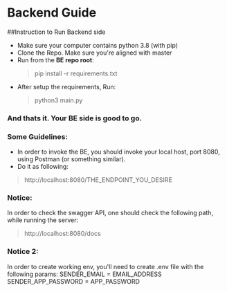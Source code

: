 # Backend Guide 
##Instruction to Run Backend side
* Make sure your computer contains python 3.8 (with pip)
* Clone the Repo. Make sure you're aligned with master
* Run from the **BE repo root**: 
    > pip install -r requirements.txt
* After setup the requirements, Run:
   > python3 main.py

### And thats it. Your BE side is good to go.

### Some Guidelines: 
- In order to invoke the BE, you should invoke your local host, port 8080, using Postman (or something similar).
- Do it as following: 
> http://localhost:8080/THE_ENDPOINT_YOU_DESIRE

### Notice:
In order to check the swagger API, one should check the following path, while running the server:
> http://localhost:8080/docs


### Notice 2: 
In order to create working env, you'll need to create .env file with the following params: 
SENDER_EMAIL = EMAIL_ADDRESS
SENDER_APP_PASSWORD = APP_PASSWORD